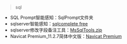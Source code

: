> sql

- SQL Prompt智能感知：SqlPrompt文件夹
- sqlserver智能感知：[sqlcomplete free](https://download.csdn.net/download/winsty2008/10467129)
- sqlserver修改字段备注工具：[MsSqlTools.zip](https://download.csdn.net/download/winsty2008/10467155)
- Navicat Premium_11.2.7简体中文版：[Navicat Premium](https://download.csdn.net/download/winsty2008/10467239)